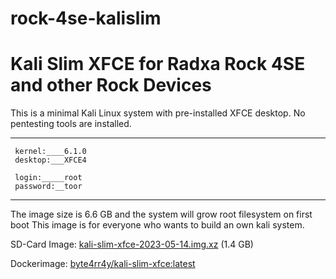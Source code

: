 # rock-4se-kalislim
# Kali Slim XFCE for Radxa Rock 4SE and other Rock Devices


This is a minimal Kali Linux system with pre-installed XFCE desktop. No pentesting tools are installed.

----------------
     kernel:____6.1.0
     desktop:___XFCE4
     
     login:_____root
     password:__toor
-----------------

The image size is 6.6 GB and the system will grow root filesystem on first boot
This image is for everyone who wants to build an own kali system.

SD-Card Image: <a href="https://drive.google.com/file/d/1BOyGpIJ7IipX4Q8jHgdS3suF2J1dSA4I/view?usp=sharing">kali-slim-xfce-2023-05-14.img.xz</a> (1.4 GB)

Dockerimage: <a href="">byte4rr4y/kali-slim-xfce:latest</a>
